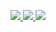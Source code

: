<p align="center">
  <a href="https://taichone.com">
    <img src="https://img.shields.io/badge/Profile Page-green?style=plastic" />
  </a>
  <a href="https://www.wantedly.com/id/miki_taichi">
    <img src="https://img.shields.io/badge/Wanteadly-cyan?style=plastic" />
  </a>
  <a href="https://www.linkedin.com/in/taichi-miki-965641298">
    <img src="https://img.shields.io/badge/LinkedIn-blue?style=plastic" />
  </a>
</p>
